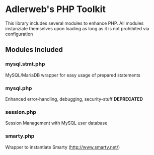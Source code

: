 
# Adlerweb's PHP Toolkit

This library includes several modules to enhance PHP. All modules instanziate
themselves upon loading as long as it is not prohibited via configuration

## Modules Included
### mysql.stmt.php
MySQL/MariaDB wrapper for easy usage of prepared statements
### mysql.php
Enhanced error-handling, debugging, security-stuff
**DEPRECATED**
### session.php
Session Management with MySQL user database
### smarty.php
Wrapper to instantiate Smarty (http://www.smarty.net/)
